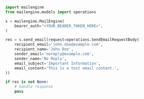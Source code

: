 <!-- Start SDK Example Usage [usage] -->
```python
import mailengine
from mailengine.models import operations

s = mailengine.MailEngine(
    bearer_auth="<YOUR_BEARER_TOKEN_HERE>",
)

res = s.send_email(request=operations.SendEmailRequestBody(
    recipient_email='john.doe@example.com',
    recipient_name='John Doe',
    sender_email='noreply@example.com',
    sender_name='No Reply',
    email_subject='Important Information',
    email_content='This is a test email content.',
))

if res is not None:
    # handle response
    pass

```
<!-- End SDK Example Usage [usage] -->